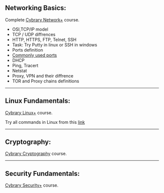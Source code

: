 ## Networking Basics:
Complete [Cybrary Network+](https://www.cybrary.it/course/comptia-network-plus/) course.

- OSI,TCP/IP model
- TCP / UDP diffrences
 - HTTP, HTTPS, FTP, Telnet, SSH
 - Task: Try Putty in linux or SSH in windows
- Ports definition
 - [Commonly used ports](http://www.pearsonitcertification.com/articles/article.aspx?p=1868080)
- DHCP
- Ping, Tracert
- Netstat
- Proxy, VPN and their diffrence
 - TOR and Proxy chains definitions

***
## Linux Fundamentals:
[Cybrary Linux+](https://www.cybrary.it/course/comptia-linux-plus-archive/) course.

Try all commands in Linux from this [link](https://www.thegeekstuff.com/2010/11/50-linux-commands/)
***
## Cryptography:
[Cybrary Cryptography](https://www.cybrary.it/course/cryptography/) course.
***
## Security Fundamentals:
[Cybrary Security+](https://www.cybrary.it/course/comptia-security-plus/) course.
